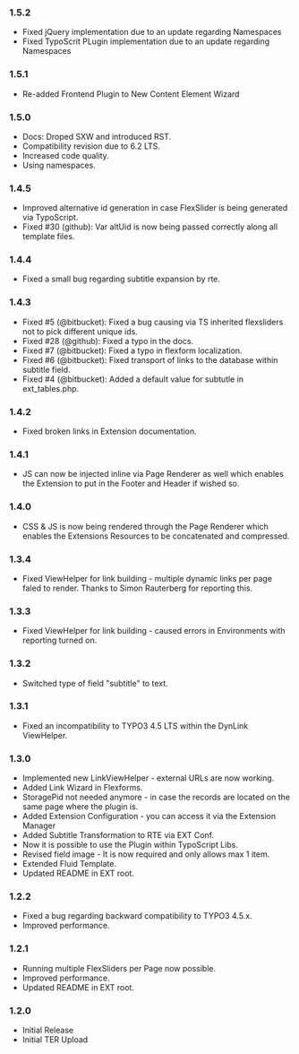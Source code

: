### 1.5.2

* Fixed jQuery implementation due to an update regarding Namespaces
* Fixed TypoScrit PLugin implementation due to an update regarding Namespaces

### 1.5.1

* Re-added Frontend Plugin to New Content Element Wizard


### 1.5.0

* Docs: Droped SXW and introduced RST.
* Compatibility revision due to 6.2 LTS.
* Increased code quality.
* Using namespaces.


### 1.4.5

* Improved alternative id generation in case FlexSlider is being generated via TypoScript.
* Fixed #30 (github): Var altUid is now being passed correctly along all template files.


### 1.4.4

* Fixed a small bug regarding subtitle expansion by rte.


### 1.4.3
* Fixed #5 (@bitbucket): Fixed a bug causing via TS inherited flexsliders not to pick different unique ids.
* Fixed #28 (@github): Fixed a typo in the docs.
* Fixed #7 (@bitbucket): Fixed a typo in flexform localization.
* Fixed #6 (@bitbucket): Fixed transport of links to the database within subtitle field.
* Fixed #4 (@bitbucket): Added a default value for subtutle in ext_tables.php.


### 1.4.2

* Fixed broken links in Extension documentation.


### 1.4.1

* JS can now be injected inline via Page Renderer as well which enables the Extension to put in the Footer and Header if wished so.


### 1.4.0

* CSS & JS is now being rendered through the Page Renderer which enables the Extensions Resources to be concatenated and compressed.


### 1.3.4

* Fixed ViewHelper for link building - multiple dynamic links per page faled to render. Thanks to Simon Rauterberg for reporting this.


### 1.3.3

* Fixed ViewHelper for link building - caused errors in Environments with reporting turned on.


### 1.3.2

* Switched type of field "subtitle" to text.


### 1.3.1

* Fixed an incompatibility to TYPO3 4.5 LTS within the DynLink ViewHelper.


### 1.3.0

* Implemented new LinkViewHelper - external URLs are now working.
* Added Link Wizard in Flexforms.
* StoragePid not needed anymore - in case the records are located on the same page where the plugin is.
* Added Extension Configuration - you can access it via the Extension Manager
* Added Subtitle Transformation to RTE via EXT Conf.
* Now it is possible to use the Plugin within TypoScript Libs.
* Revised field image - It is now required and only allows max 1 item.
* Extended Fluid Template.
* Updated README in EXT root.


### 1.2.2

* Fixed a bug regarding backward compatibility to TYPO3 4.5.x.
* Improved performance.


### 1.2.1

* Running multiple FlexSliders per Page now possible.
* Improved performance.
* Updated README in EXT root.


### 1.2.0

* Initial Release
* Initial TER Upload